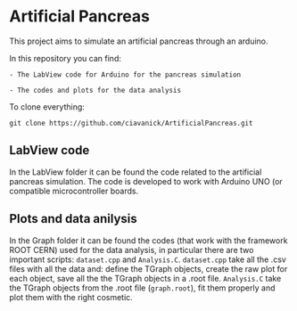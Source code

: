 # Artificial Pancreas
This project aims to simulate an artificial pancreas through an arduino.

In this repository you can find:

    - The LabView code for Arduino for the pancreas simulation

    - The codes and plots for the data analysis  


To clone everything:

`git clone https://github.com/ciavanick/ArtificialPancreas.git`

## LabView code
In the LabView folder it can be found the code related to the artificial pancreas simulation.
The code is developed to work with Arduino UNO (or compatible microcontroller boards.

## Plots and data anilysis
In the Graph folder it can be found the codes (that work with the framework ROOT CERN) used for the data analysis, in particular there are two important scripts: `dataset.cpp` and `Analysis.C`.
`dataset.cpp` take all the .csv files with all the data and: define the TGraph objects, create the raw plot for each object, save all the the TGraph objects in a .root file.
`Analysis.C` take the TGraph objects from the .root file (`graph.root`), fit them properly and plot them with the right cosmetic.

